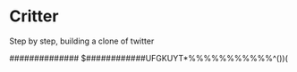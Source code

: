 # Critter
Step by step, building a clone of twitter

##############
$############UFGKUYT*%%%%%%%%%%%^())(
